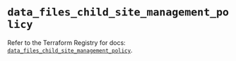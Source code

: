 # `data_files_child_site_management_policy`

Refer to the Terraform Registry for docs: [`data_files_child_site_management_policy`](https://registry.terraform.io/providers/files-com/files/0.1.365/docs/data-sources/child_site_management_policy).
